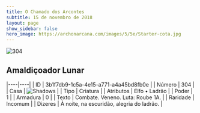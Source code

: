 ```yaml
---
title: O Chamado dos Arcontes
subtitle: 15 de novembro de 2018
layout: page
show_sidebar: false
hero_image: https://archonarcana.com/images/5/5e/Starter-cota.jpg
---
```


![304](https://cdn.keyforgegame.com/media/card_front/pt/341_304_3QMPPH48XHXJ_pt.png)

## Amaldiçoador Lunar

|----|----|
| ID | 3b1f7db9-1c5a-4e15-a771-a4a45bd8fb0e |
| Número | 304 |
| Casa | ![Shadows](https://archonarcana.com/images/thumb/e/ee/Shadows.png/22px-Shadows.png "Sombras") |
| Tipo | Criatura |
| Atributos | Elfo • Ladrão |
| Poder | 1 |
| Armadura | 0 |
| Texto | Combate. Veneno. Luta: Roube 1A. |
| Raridade | Incomum |
| Dizeres | À noite, na escuridão, alegria do ladrão. |